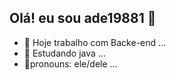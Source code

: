 ## Olá! eu sou ade19881 👋

- 🔭 Hoje trabalho com Backe-end ...
- 🌱 Estudando java ...
- 👯pronouns: ele/dele ...

